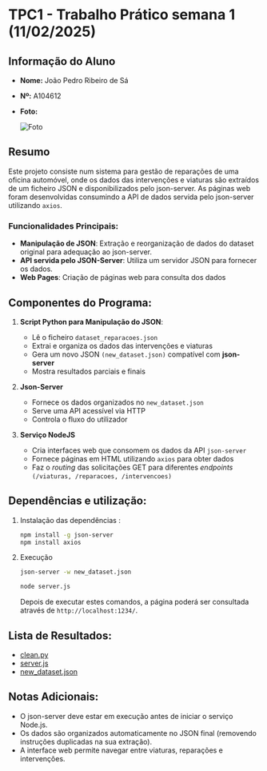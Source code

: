 # TPC1 - Trabalho Prático semana 1 (11/02/2025)

## Informação do Aluno

- **Nome:** João Pedro Ribeiro de Sá
- **Nº:** A104612
- **Foto:**
  
  ![Foto](https://avatars.githubusercontent.com/u/116807604?v=4)

## Resumo

Este projeto consiste num sistema para gestão de reparações de uma oficina automóvel, onde os dados das intervenções e viaturas são extraídos de um ficheiro JSON e disponibilizados pelo json-server. As páginas web foram desenvolvidas consumindo a API de dados servida pelo json-server utilizando `axios`.

### Funcionalidades Principais:

- **Manipulação de JSON**: Extração e reorganização de dados do dataset original para adequação ao json-server.
- **API servida pelo JSON-Server**: Utiliza um servidor JSON para fornecer os dados.
- **Web Pages**: Criação de páginas web para consulta dos dados

## Componentes do Programa:

1. **Script Python para Manipulação do JSON**:

   - Lê o ficheiro `dataset_reparacoes.json`
   - Extrai e organiza os dados das intervenções e viaturas
   - Gera um novo JSON `(new_dataset.json)` compatível com **json-server**
   - Mostra resultados parciais e finais

2. **Json-Server**

   - Fornece os dados organizados no `new_dataset.json`
   - Serve uma API acessível via HTTP
   - Controla o fluxo do utilizador

3. **Serviço NodeJS**
   - Cria interfaces web que consomem os dados da API `json-server`
   - Fornece páginas em HTML utilizando `axios` para obter dados
   - Faz o _routing_ das solicitações GET para diferentes _endpoints_ `(/viaturas, /reparacoes, /intervencoes)`

## Dependências e utilização:

1. Instalação das dependências :
   ```sh
   npm install -g json-server
   npm install axios
   ```
2. Execução

   ```sh
   json-server -w new_dataset.json
   ```

   ```sh
   node server.js
   ```

   Depois de executar estes comandos, a página poderá ser consultada através de ```http://localhost:1234/```.

## Lista de Resultados:

- [clean.py](clean.py)
- [server.js](server.js)
- [new_dataset.json](new_dataset.json)

## Notas Adicionais:

- O json-server deve estar em execução antes de iniciar o serviço Node.js.
- Os dados são organizados automaticamente no JSON final (removendo instruções duplicadas na sua extração).
- A interface web permite navegar entre viaturas, reparações e intervenções.
